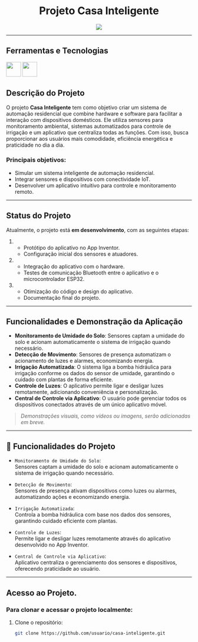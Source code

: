 <h1 align="center">Projeto Casa Inteligente</h1>

<p align="center">
  <img src="http://img.shields.io/static/v1?label=STATUS&message=EM%20DESENVOLVIMENTO&color=GREEN&style=for-the-badge"/>
</p>

---

## Ferramentas e Tecnologias

<img loading="lazy" src="https://cdn.jsdelivr.net/gh/devicons/devicon@latest/icons/cplusplus/cplusplus-original.svg" width="40" height="40"/> <img loading="lazy" src="https://encrypted-tbn0.gstatic.com/images?q=tbn:ANd9GcT-7YgpVL5SmYjtBHrZ_bqsaDHsVNhnC9PBdg&s" width="40" height="40"/>

## Descrição do Projeto

O projeto **Casa Inteligente** tem como objetivo criar um sistema de automação residencial que combine hardware e software para facilitar a interação com dispositivos domésticos. Ele utiliza sensores para monitoramento ambiental, sistemas automatizados para controle de irrigação e um aplicativo que centraliza todas as funções. Com isso, busca proporcionar aos usuários mais comodidade, eficiência energética e praticidade no dia a dia.

### Principais objetivos:
- Simular um sistema inteligente de automação residencial.
- Integrar sensores e dispositivos com conectividade IoT.
- Desenvolver um aplicativo intuitivo para controle e monitoramento remoto.

---

## Status do Projeto

Atualmente, o projeto está **em desenvolvimento**, com as seguintes etapas:  
1. - Protótipo do aplicativo no App Inventor.
   - Configuração inicial dos sensores e atuadores.

2. - Integração do aplicativo com o hardware.
   - Testes de comunicação Bluetooth entre o aplicativo e o microcontrolador ESP32.
     
3. - Otimização do código e design do aplicativo.  
   - Documentação final do projeto.

---

## Funcionalidades e Demonstração da Aplicação

- **Monitoramento de Umidade do Solo**: Sensores captam a umidade do solo e acionam automaticamente o sistema de irrigação quando necessário.  
- **Detecção de Movimento**: Sensores de presença automatizam o acionamento de luzes e alarmes, economizando energia.  
- **Irrigação Automatizada**: O sistema liga a bomba hidráulica para irrigação conforme os dados do sensor de umidade, garantindo o cuidado com plantas de forma eficiente.  
- **Controle de Luzes**: O aplicativo permite ligar e desligar luzes remotamente, adicionando conveniência e personalização.  
- **Central de Controle via Aplicativo**: O usuário pode gerenciar todos os dispositivos conectados através de um único aplicativo móvel.

> *Demonstrações visuais, como vídeos ou imagens, serão adicionadas em breve.*

---

## :hammer: Funcionalidades do Projeto

- `Monitoramento de Umidade do Solo`:  
  Sensores captam a umidade do solo e acionam automaticamente o sistema de irrigação quando necessário.  

- `Detecção de Movimento`:  
  Sensores de presença ativam dispositivos como luzes ou alarmes, automatizando ações e economizando energia.  

- `Irrigação Automatizada`:  
  Controla a bomba hidráulica com base nos dados dos sensores, garantindo cuidado eficiente com plantas.  

- `Controle de Luzes`:  
  Permite ligar e desligar luzes remotamente através do aplicativo desenvolvido no App Inventor.  

- `Central de Controle via Aplicativo`:  
  Aplicativo centraliza o gerenciamento dos sensores e dispositivos, oferecendo praticidade ao usuário.

---

## Acesso ao Projeto.
### Para clonar e acessar o projeto localmente:
1. Clone o repositório:  
   ```bash
   git clone https://github.com/usuario/casa-inteligente.git
